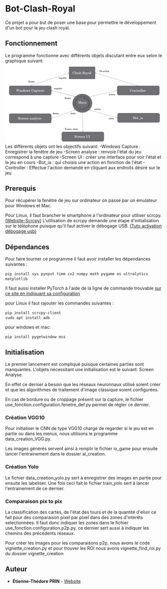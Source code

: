 # Bot-Clash-Royal

Ce projet a pour but de poser une base pour permettre le développement d'un bot pour le jeu clash royal.

## Fonctionnement

Le programme fonctionne avec différents objets discutant entre eux selon le graphique suivant:
![graphique](Graphe_fonctionnement.png)
Les différents objets ont les objectifs suivant:
-Windows Capture : Enregistrer la fenêtre de jeu
-Screen analyse : renvoie l'état du jeu correspond à une capture
-Screen UI : créer une interface pour voir l'état et le jeu en cours
-Bot_ia : qui choisis une action en fonction de l'état
-Controller : Effectue l'action demandé en cliquant aux endroits désiré sur le jeu

## Prerequis

Pour récupérer la fenêtre de jeu sur ordinateur on passe par un émulateur pour Windows et Mac.

Pour Linux, il faut brancher le smartphone à l'ordinateur pour utiliser scrcpy.
[(Website-Scrcpy)](https://github.com/Genymobile/scrcpy/)
L'utilisation de scrcpy demande une étape d'initialisation sur le téléphone puisque qu'il faut activer le débogage USB.
[(Tuto activation débogage usb)](https://developer.android.com/studio/debug/dev-options?hl=fr#enable)

## Dépendances

Pour faire tourner ce programme il faut avoir installer les dépendances suivantes :

```
pip install sys pynput time cv2 numpy math pygame os ultralytics matplotlib
```
Il faut aussi installer PyTorch à l'aide de la ligne de commande trouvable [sur ce site en indiquant sa configuration](https://pytorch.org/get-started/locally/)


pour Linux il faut rajouter les commandes suivantes :
```
pip install scrcpy-client
sudo apt install adb
```
pour windows et mac:
```
pip install pygetwindow mss
```

## Initialisation

Le premier lancement est compliqué puisque certaines parties sont manquantes. L'objets nécessitant une initialisation est le suivant: Screen Analyse.

En effet ce dernier a besoin que les réseaux neuronnaux utilisé soient créer et que les algorithmes de traitement d'image classique soient configurées.

En cas de bordure ou de croppage présent sur la capture, le fichier use_fonction.configuration.fenetre_def.py permet de régler ce dernier.

### Création VGG10

Pour initialiser le CNN de type VGG10 chargé de regarder si le jeu est en partie ou dans les menus, nous utilisons le programme data_creation_VGG.py.

Les images générés servent ainsi à remplir le fichier io_game pour ensuite lancer l'entrainement dans le dossier ai_creation.

### Création Yolo

Le fichier data_creation_yolo.py sert à enregistrer des images en partie pour ensuite les labeliser. Une fois ceci fait le fichier train_yolo sert à lancer l'entrainement de ce dernier.

### Comparaison pix to pix

La classification des cartes, de l'état des tours et de la quantité d'elixir ce fait pour des comparaison pixel par pixel dans des zones d'intérêts selectionnées. 
Il faut donc indiquer les zones dans le fichier use_fonction.configuration.p2p.py, ce dernier sert aussi à indiquer les chemins des précédents réseaux.

Pour créer les images pour les comparaisons p2p, nous avons le code vignette_creation.py et pour trouver les ROI nous avons vignette_find_roi.py du dossier vignette_creation

## Auteur

* **Étienne-Thédore PRIN** - [Website](https://prin.dev/)
